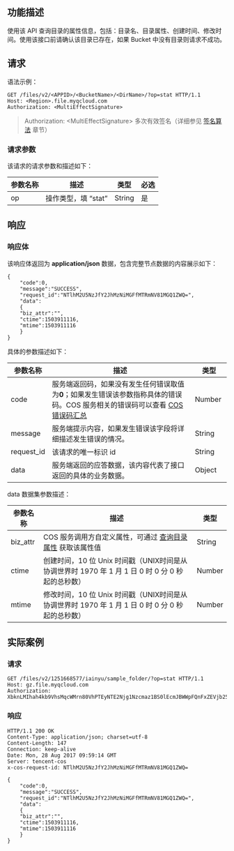 ## 功能描述
使用该 API 查询目录的属性信息，包括：目录名、目录属性、创建时间、修改时间。使用该接口前请确认该目录已存在，如果 Bucket 中没有目录则请求不成功。

## 请求
语法示例：
```
GET /files/v2/<APPID>/<BucketName>/<DirName>/?op=stat HTTP/1.1
Host: <Region>.file.myqcloud.com
Authorization: <MultiEffectSignature>
```

> Authorization: &lt;MultiEffectSignature&gt; 多次有效签名（详细参见 [签名算法](http://tce.fsphere.cn/document/product/436/6054) 章节）

### 请求参数
该请求的请求参数和描述如下：

|参数名称|描述|类型|必选|
|----|-----|-----|----|
|op	|操作类型，填 “stat”	|String	|是|

## 响应

### 响应体

该响应体返回为 **application/json** 数据，包含完整节点数据的内容展示如下：
``` 
{ 
	"code":0,
	"message":"SUCCESS",
	"request_id":"NTlhM2U5NzJfY2JhMzNiMGFfMTRmNV81MGQ1ZWQ=",
	"data":
	{
	"biz_attr":"",
	"ctime":1503911116,
	"mtime":1503911116
	}
}

```
具体的参数描述如下：

|参数名称|描述|类型|
|---|-- |--|
| code       |服务端返回码，如果没有发生任何错误取值为**0**；如果发生错误该参数指称具体的错误码。COS 服务相关的错误码可以查看 [COS 错误码汇总](http://tce.fsphere.cn/document/product/436/8432) |  Number   | 
| message    |服务端提示内容，如果发生错误该字段将详细描述发生错误的情况。  |  String | 
| request_id | 该请求的唯一标识 id |String  | 
| data       |服务端返回的应答数据，该内容代表了接口返回的具体的业务数据。 |  Object   | 

data 数据集参数描述：

|参数名称|描述|类型|
|---|-- |--|
|biz_attr	|COS 服务调用方自定义属性，可通过 [查询目录属性](http://tce.fsphere.cn/document/product/436/6063) 获取该属性值|String	|
|ctime	|创建时间，10 位 Unix 时间戳（UNIX时间是从协调世界时 1970 年 1 月 1 日 0 时 0 分 0 秒起的总秒数）|Number	|
|mtime	|修改时间，10 位 Unix 时间戳（UNIX时间是从协调世界时 1970 年 1 月 1 日 0 时 0 分 0 秒起的总秒数）|	Number	|

## 实际案例

### 请求
``` 
GET /files/v2/1251668577/iainyu/sample_folder/?op=stat HTTP/1.1
Host: gz.file.myqcloud.com
Authorization: XbknLMIhah4kb9VhsMqcWMrn80VhPTEyNTE2Njg1Nzcmaz1BS0lEcmJBWWpFQnFxZEVjb25wRmk4TlBFpbnl1L3NhbXBsZV9mb2xkZXIvJmI9aWFpbnl1
```

### 响应
```
HTTP/1.1 200 OK
Content-Type: application/json; charset=utf-8
Content-Length: 147
Connection: keep-alive
Date: Mon, 28 Aug 2017 09:59:14 GMT
Server: tencent-cos
x-cos-request-id: NTlhM2U5NzJfY2JhMzNiMGFfMTRmNV81MGQ1ZWQ=

{ 
	"code":0,
	"message":"SUCCESS",
	"request_id":"NTlhM2U5NzJfY2JhMzNiMGFfMTRmNV81MGQ1ZWQ=",
	"data":
	{
	"biz_attr":"",
	"ctime":1503911116,
	"mtime":1503911116
	}
}
```


